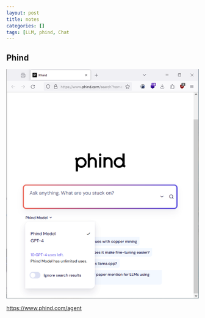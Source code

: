 ```yaml
---
layout: post
title: notes
categories: []
tags: [LLM, phind, Chat 
--- 
```



## Phind 

![](../pics/20231208150021_phind_search_gpt4.png)

<https://www.phind.com/agent>
